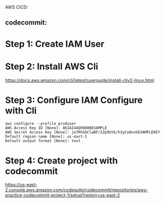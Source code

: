 AWS CICD:

## codecommit:

# Step 1: Create IAM User 

# Step 2: Install AWS Cli 

https://docs.aws.amazon.com/cli/latest/userguide/install-cliv2-linux.html

# Step 3: Configure IAM Configure with Cli

```
aws configure --profile produser
AWS Access Key ID [None]: AKIAI44QH8DHBEXAMPLE
AWS Secret Access Key [None]: je7MtGbClwBF/2Zp9Utk/h3yCo8nvbEXAMPLEKEY
Default region name [None]: us-east-1
Default output format [None]: text
```

# Step 4: Create project with codecommit
https://us-east-2.console.aws.amazon.com/codesuite/codecommit/repositories/aws-practice-codecommit-project-1/setup?region=us-east-2



